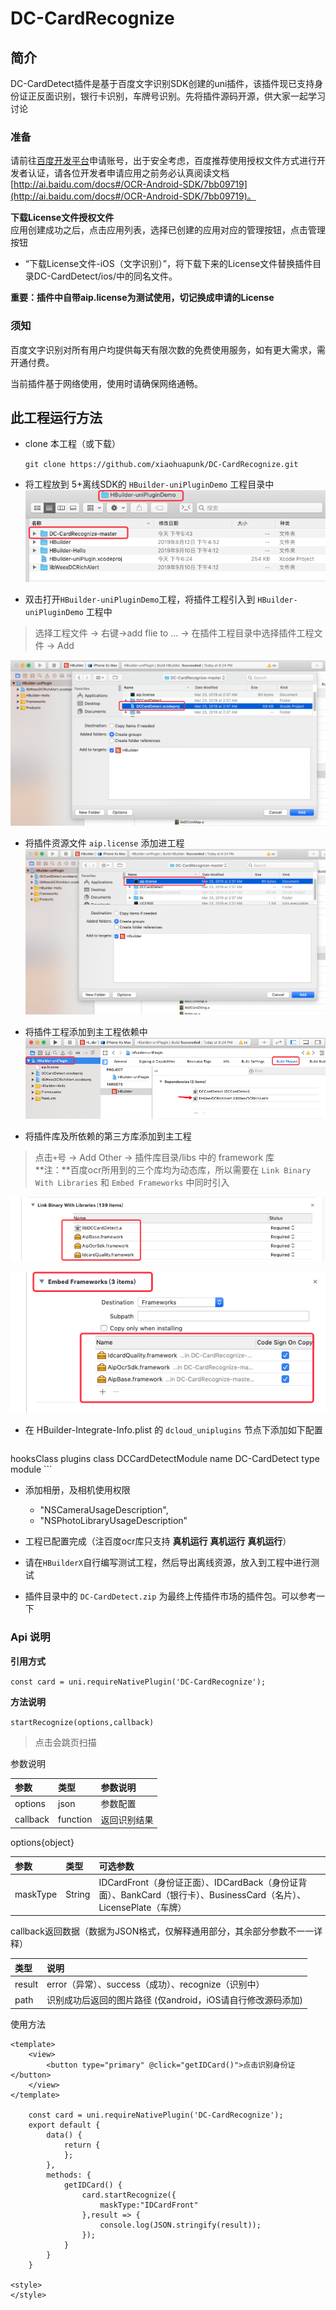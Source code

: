 # DC-CardRecognize

## 简介
DC-CardDetect插件是基于百度文字识别SDK创建的uni插件，该插件现已支持身份证正反面识别，银行卡识别，车牌号识别。先将插件源码开源，供大家一起学习讨论

### 准备
请前往[百度开发平台](http://ai.baidu.com/tech/ocr)申请账号，出于安全考虑，百度推荐使用授权文件方式进行开发者认证，请各位开发者申请应用之前务必认真阅读文档[http://ai.baidu.com/docs#/OCR-Android-SDK/7bb09719](http://ai.baidu.com/docs#/OCR-Android-SDK/7bb09719)。

**下载License文件授权文件** <br>
应用创建成功之后，点击应用列表，选择已创建的应用对应的管理按钮，点击管理按钮 <br>

- “下载License文件-iOS（文字识别）”，将下载下来的License文件替换插件目录DC-CardDetect/ios/中的同名文件。

**重要：插件中自带aip.license为测试使用，切记换成申请的License**

### 须知

百度文字识别对所有用户均提供每天有限次数的免费使用服务，如有更大需求，需开通付费。

当前插件基于网络使用，使用时请确保网络通畅。


##  此工程运行方法
- clone 本工程（或下载）

  `git clone https://github.com/xiaohuapunk/DC-CardRecognize.git`

- 将工程放到 5+离线SDK的 `HBuilder-uniPluginDemo` 工程目录中
  ![](./resource/img1.png)

- 双击打开`HBuilder-uniPluginDemo`工程，将插件工程引入到 `HBuilder-uniPluginDemo` 工程中
> 选择工程文件 -> 右键->add flie to ... -> 在插件工程目录中选择插件工程文件 -> Add 
   
  ![](./resource/img2.png)
	
- 将插件资源文件 `aip.license` 添加进工程
  ![](./resource/img3.png)
	
- 将插件工程添加到主工程依赖中
  ![](./resource/img4.png)
	
- 将插件库及所依赖的第三方库添加到主工程
> 点击`+`号 -> Add Other -> 插件库目录/libs 中的 framework 库 <br>
> **注：**百度ocr所用到的三个库均为动态库，所以需要在 `Link Binary With Libraries` 和 `Embed Frameworks` 中同时引入
	
  ![](./resource/img6.png)
	
  ![](./resource/img5.png)
	

- 在 HBuilder-Integrate-Info.plist 的 `dcloud_uniplugins` 节点下添加如下配置

  ```
<dict>
	<key>hooksClass</key>
   	<string></string>
   	<key>plugins</key>
        <array>
            	<dict>
                    <key>class</key>
                    <string>DCCardDetectModule</string>
                    <key>name</key>
                    <string>DC-CardDetect</string>
                    <key>type</key>
                    <string>module</string>
              </dict>
      </array>
</dict>
```

- 添加相册，及相机使用权限
	- "NSCameraUsageDescription",
	- "NSPhotoLibraryUsageDescription"

- 工程已配置完成（注百度ocr库只支持 **真机运行** **真机运行** **真机运行**）

- 请在`HBuilderX`自行编写测试工程，然后导出离线资源，放入到工程中进行测试
- 插件目录中的 `DC-CardDetect.zip` 为最终上传插件市场的插件包。可以参考一下

### Api 说明

**引用方式**

`const card = uni.requireNativePlugin('DC-CardRecognize');`

**方法说明**

`startRecognize(options,callback)`
> 点击会跳页扫描

参数说明

参数|	类型|	参数说明|
:--|:--|:--|
options|	json|	参数配置
callback|	function|	返回识别结果

options{object}

参数|	类型|	可选参数|
:--|:--|:--|
maskType|	String|	IDCardFront（身份证正面）、IDCardBack（身份证背面）、BankCard（银行卡）、BusinessCard（名片）、LicensePlate（车牌）

callback返回数据（数据为JSON格式，仅解释通用部分，其余部分参数不一一详释）

类型|	说明|
:--|:--|
result|	error（异常）、success（成功）、recognize（识别中）
path|	识别成功后返回的图片路径 (仅android，iOS请自行修改源码添加)

使用方法

```
<template>
    <view>
        <button type="primary" @click="getIDCard()">点击识别身份证</button>
    </view>
</template>

    const card = uni.requireNativePlugin('DC-CardRecognize');
    export default {
        data() {
            return {
            };
        },
        methods: {
            getIDCard() {
                card.startRecognize({
                    maskType:"IDCardFront"
                },result => {
                    console.log(JSON.stringify(result));
                });
            }
        }
    }

<style>
</style>
```
